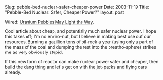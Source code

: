 Slug: pebble-bed-nuclear-safer-cheaper-power
Date: 2003-11-19
Title: "Pebble-Bed Nuclear: Safer, Cheaper Power?"
layout: post

Wired: <a href="http://www.wired.com/news/technology/0,1282,61088,00.html?tw=rss.TEK">Uranium Pebbles May Light the Way</a>.

Cool article about cheap, and potentially much safer nuclear power. I hope this takes off; I&#39;m no enviro-nut, but I believe in making best use ouf our resources. Burning a gazillion tons of oil-rock a year (using only a part of the mass of the coal and dumping the rest into the breatho-sphere) strikes me as very obviously stupid.

If this new form of reactor can make nuclear power safer and cheaper, then build the dang thing and let&#39;s get on with the jet-packs and flying cars already.
